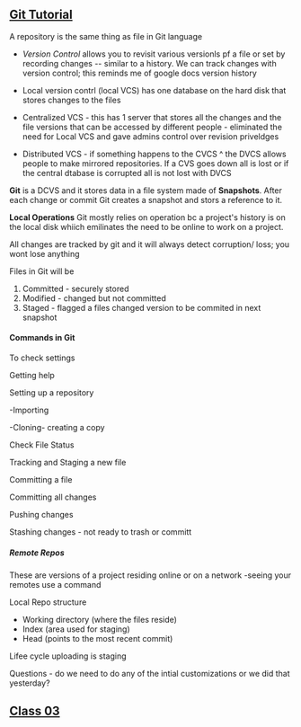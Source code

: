 ## [Git Tutorial](https://blog.udemy.com/git-tutorial-a-comprehensive-guide/#7_2) 

A repository is the same thing as file  in Git language

* *Version Control* allows you to revisit various versionls pf a file or set by recording changes -- similar to a history.
We can track changes with version control; this reminds me of google docs version history 

* Local version contrl (local VCS) has one database on the hard disk that stores changes to the files 

* Centralized VCS - this has 1 server that stores all the changes and the file versions that can be accessed by different people - eliminated the need for Local VCS and gave admins control over revision priveldges 

* Distributed VCS - if something happens to the CVCS ^ the DVCS allows people to make mirrored repositories. If a CVS goes down all is lost or if the central dtabase is corrupted all is not lost with DVCS

**Git** is a DCVS and it stores data in a file system made of **Snapshots**. After each change or commit Git creates a snapshot and stors a reference to it. 

**Local Operations** Git mostly relies on operation bc a project's history is on the local disk whiich emilinates the need to be online to work on a project.

All changes are tracked by git and it will always detect corruption/ loss; you wont lose anything

Files in Git will be 
1. Committed - securely stored 
2. Modified - changed but not committed
3. Staged - flagged a files changed version to be commited in next snapshot


#### Commands in Git
To check settings

Getting help

Setting up a repository

-Importing

-Cloning- creating a copy

Check File Status

Tracking and Staging a new file

Committing a file

Committing all changes

Pushing changes

Stashing changes - not ready to trash or committ

##### Remote Repos
These are versions of a project residing online or on a network
-seeing your remotes use a command

Local Repo structure

- Working directory (where the files reside) 
- Index (area used for staging) 
- Head (points to the most recent commit)

Lifee cycle
uploading is staging



Questions - do we need to do any of the intial customizations or we did that yesterday? 

## [Class 03](/Reading-Notes/102/Class03)